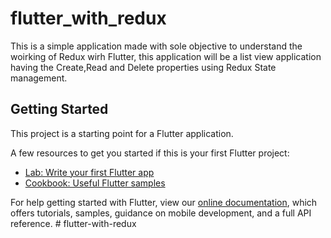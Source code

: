 # flutter_with_redux

This is a simple application made with sole objective to understand the woirking of Redux wirh Flutter, this application will be a  list view application having the Create,Read and Delete properties using Redux State management.

## Getting Started

This project is a starting point for a Flutter application.

A few resources to get you started if this is your first Flutter project:

- [Lab: Write your first Flutter app](https://flutter.dev/docs/get-started/codelab)
- [Cookbook: Useful Flutter samples](https://flutter.dev/docs/cookbook)

For help getting started with Flutter, view our
[online documentation](https://flutter.dev/docs), which offers tutorials,
samples, guidance on mobile development, and a full API reference.
#   f l u t t e r - w i t h - r e d u x  
 